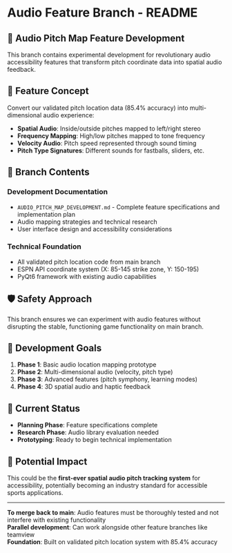 # Audio Feature Branch - README

## 🎵 **Audio Pitch Map Feature Development**

This branch contains experimental development for revolutionary audio accessibility features that transform pitch coordinate data into spatial audio feedback.

## 🌟 **Feature Concept**
Convert our validated pitch location data (85.4% accuracy) into multi-dimensional audio experience:
- **Spatial Audio**: Inside/outside pitches mapped to left/right stereo
- **Frequency Mapping**: High/low pitches mapped to tone frequency  
- **Velocity Audio**: Pitch speed represented through sound timing
- **Pitch Type Signatures**: Different sounds for fastballs, sliders, etc.

## 📁 **Branch Contents**

### **Development Documentation**
- `AUDIO_PITCH_MAP_DEVELOPMENT.md` - Complete feature specifications and implementation plan
- Audio mapping strategies and technical research
- User interface design and accessibility considerations

### **Technical Foundation** 
- All validated pitch location code from main branch
- ESPN API coordinate system (X: 85-145 strike zone, Y: 150-195)
- PyQt6 framework with existing audio capabilities

## 🛡️ **Safety Approach**
This branch ensures we can experiment with audio features without disrupting the stable, functioning game functionality on main branch.

## 🎯 **Development Goals**
1. **Phase 1**: Basic audio location mapping prototype
2. **Phase 2**: Multi-dimensional audio (velocity, pitch type)  
3. **Phase 3**: Advanced features (pitch symphony, learning modes)
4. **Phase 4**: 3D spatial audio and haptic feedback

## 🔧 **Current Status**
- **Planning Phase**: Feature specifications complete
- **Research Phase**: Audio library evaluation needed
- **Prototyping**: Ready to begin technical implementation

## 🚀 **Potential Impact**
This could be the **first-ever spatial audio pitch tracking system** for accessibility, potentially becoming an industry standard for accessible sports applications.

---

**To merge back to main**: Audio features must be thoroughly tested and not interfere with existing functionality  
**Parallel development**: Can work alongside other feature branches like teamview  
**Foundation**: Built on validated pitch location system with 85.4% accuracy
